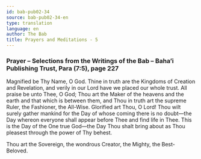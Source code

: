 ```yaml
---
id: bab-pub02-34
source: bab-pub02-34-en
type: translation
language: en
author: The Bab
title: Prayers and Meditations - 5
---
```

### Prayer – Selections from the Writings of the Bab – Baha’i Publishing Trust, Para (7:5), page 227

Magnified be Thy Name, O God. Thine in truth are the Kingdoms of Creation and Revelation, and verily in our Lord have we placed our whole trust. All praise be unto Thee, O God; Thou art the Maker of the heavens and the earth and that which is between them, and Thou in truth art the supreme Ruler, the Fashioner, the All-Wise. Glorified art Thou, O Lord! Thou wilt surely gather mankind for the Day of whose coming there is no doubt—the Day whereon everyone shall appear before Thee and find life in Thee. This is the Day of the One true God—the Day Thou shalt bring about as Thou pleasest through the power of Thy behest.

Thou art the Sovereign, the wondrous Creator, the Mighty, the Best-Beloved.